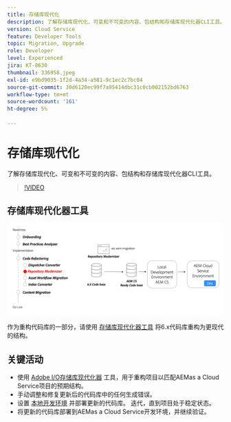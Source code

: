 ```yaml
---
title: 存储库现代化
description: 了解存储库现代化、可变和不可变的内容、包结构和存储库现代化器CLI工具。
version: Cloud Service
feature: Developer Tools
topic: Migration, Upgrade
role: Developer
level: Experienced
jira: KT-8630
thumbnail: 336958.jpeg
exl-id: e9bd9035-1f2d-4a34-a581-9c1ec2c7bc04
source-git-commit: 30d6120ec99f7a95414dbc31c0cb002152bd6763
workflow-type: tm+mt
source-wordcount: '161'
ht-degree: 5%

---
```


# 存储库现代化

了解存储库现代化、可变和不可变的内容、包结构和存储库现代化器CLI工具。

>[!VIDEO](https://video.tv.adobe.com/v/336958?quality=12&learn=on)

## 存储库现代化器工具

![存储库现代化器](./assets/repository-modernizer.png)

作为重构代码库的一部分，请使用 [存储库现代化器工具](https://experienceleague.adobe.com/docs/experience-manager-cloud-service/moving/refactoring-tools/repo-modernizer.html) 将6.x代码库重构为更现代的结构。

## 关键活动

* 使用 [Adobe I/O存储库现代化器](https://github.com/adobe/aio-cli-plugin-aem-cloud-service-migration#command-aio-aem-migrationrepository-modernizer) 工具，用于重构项目以匹配AEMas a Cloud Service项目的预期结构。
* 手动调整和修复更新后的代码库中的任何生成错误。
* 设置 [本地开发环境](https://experienceleague.adobe.com/docs/experience-manager-learn/cloud-service/local-development-environment-set-up/overview.html?lang=zh-Hans) 并部署更新的代码库。 迭代，直到项目处于稳定状态。
* 将更新的代码库部署到AEMas a Cloud Service开发环境，并继续验证。
